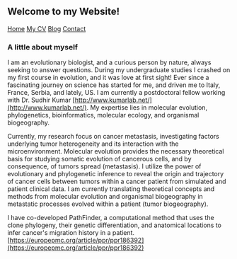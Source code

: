 ## Welcome to my Website!

[Home](./) [My CV](./cv.md) [Blog](./blog.md) [Contact](./contact.md)

### A little about myself

I am an evolutionary biologist, and a curious person by nature, always seeking to answer questions. During my undergraduate studies I crashed on my first course in evolution, and it was love at first sight! Ever since a fascinating journey on science has started for me, and driven me to Italy, France, Serbia, and lately, US. 
I am currently a postdoctoral fellow working with Dr. Sudhir Kumar [http://www.kumarlab.net/](http://www.kumarlab.net/). 
My expertise lies in molecular evolution, phylogenetics, bioinformatics, molecular ecology, and organismal biogeography. 


Currently, my research focus on cancer metastasis, investigating factors underlying tumor heterogeneity and its interaction with the microenvironment. 
Molecular evolution provides the necessary theoretical basis for studying somatic evolution of cancerous cells, and by consequence, of tumors spread (metastasis). 
I utilize the power of evolutionary and phylogenetic inference to reveal the origin and trajectory of cancer cells between tumors within a cancer patient from simulated and patient clinical data.
I am currently translating theoretical concepts and methods from molecular evolution and organismal biogeography in metastatic processes evolved within a patient (tumor biogeography).


I have co-developed PathFinder, a computational method that uses the clone phylogeny, their genetic differentiation, and anatomical locations to infer cancer's migration history in a patient. [https://europepmc.org/article/ppr/ppr186392](https://europepmc.org/article/ppr/ppr186392)

